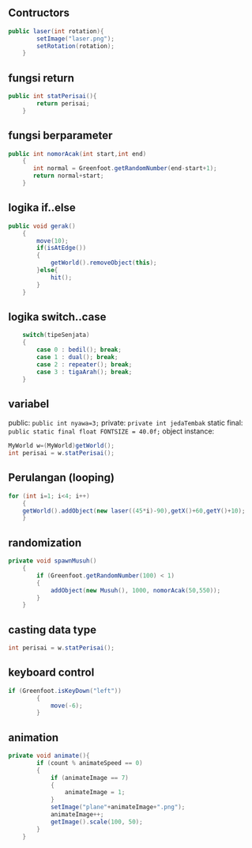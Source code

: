 
## Contructors

```java
public laser(int rotation){
        setImage("laser.png");
        setRotation(rotation);
    }
```

## fungsi return

```java
public int statPerisai(){
        return perisai;
    }
```

## fungsi berparameter

```java
public int nomorAcak(int start,int end)
    {
       int normal = Greenfoot.getRandomNumber(end-start+1);
       return normal+start;
    }
```

## logika if..else

```java
public void gerak()
    {
        move(10);
        if(isAtEdge())
        {
            getWorld().removeObject(this);
        }else{
            hit();
        }
    }
```

## logika switch..case

```java
    switch(tipeSenjata)
    {
        case 0 : bedil(); break;
        case 1 : dual(); break;
        case 2 : repeater(); break;
        case 3 : tigaArah(); break;
    }
```
## variabel
public:
`public int nyawa=3;`
private:
`private int jedaTembak`
static final:
`public static final float FONTSIZE = 40.0f;`
object instance:
```java
MyWorld w=(MyWorld)getWorld();
int perisai = w.statPerisai();
```
## Perulangan (looping)

```java
for (int i=1; i<4; i++)
    {
    getWorld().addObject(new laser((45*i)-90),getX()+60,getY()+10);
    }
```

## randomization

```java
private void spawnMusuh()
    {
        if (Greenfoot.getRandomNumber(100) < 1)
        {
            addObject(new Musuh(), 1000, nomorAcak(50,550));
        }
    }
```

## casting data type

```java
int perisai = w.statPerisai();
```

## keyboard control

```java
if (Greenfoot.isKeyDown("left"))
        {
            move(-6);
        }
```

## animation

```java
private void animate(){
        if (count % animateSpeed == 0)
        {
            if (animateImage == 7)
            {
                animateImage = 1;
            }
            setImage("plane"+animateImage+".png");
            animateImage++;
            getImage().scale(100, 50);
        }
    }
```
